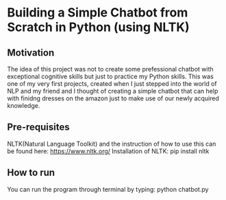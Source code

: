 # Building a Simple Chatbot from Scratch in Python (using NLTK)

## Motivation
The idea of this project was not to create some prefessional chatbot with exceptional cognitive skills but just to practice my Python skills. This was one of my very first projects, created when I just stepped into the world of NLP and my friend and I thought of creating a simple chatbot that can help with finidng dresses on the amazon just to make use of our newly acquired knowledge.

## Pre-requisites
NLTK(Natural Language Toolkit) and the instruction of how to use this can be found here: https://www.nltk.org/
Installation of NLTK: pip install nltk

## How to run
You can run the program through terminal by typing:
python chatbot.py
